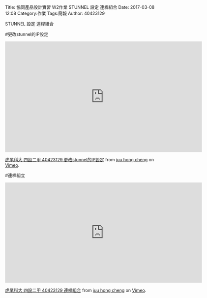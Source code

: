Title: 協同產品設計實習    W2作業  STUNNEL 設定  連桿組合
Date: 2017-03-08 12:08
Category:作業
Tags:簡報
Author: 40423129

  STUNNEL 設定  連桿組合

<!-- PELICAN_END_SUMMARY -->

#更改stunnel的IP設定

<iframe src="https://player.vimeo.com/video/207989092" width="640" height="360" frameborder="0" webkitallowfullscreen mozallowfullscreen allowfullscreen></iframe> <p><a href="https://vimeo.com/207989092">虎尾科大 四設二甲 40423129 更改stunnel的IP設定</a> from <a href="https://vimeo.com/user46455588">juu hong cheng</a> on <a href="https://vimeo.com">Vimeo</a>.</p>


#連桿組立

<iframe src="https://player.vimeo.com/video/206681194" width="640" height="326" frameborder="0" webkitallowfullscreen mozallowfullscreen allowfullscreen></iframe>
<p><a href="https://vimeo.com/206681194">虎尾科大 四設二甲 40423129  連桿組合</a> from <a href="https://vimeo.com/user46455588">juu hong cheng</a> on <a href="https://vimeo.com">Vimeo</a>.</p>

